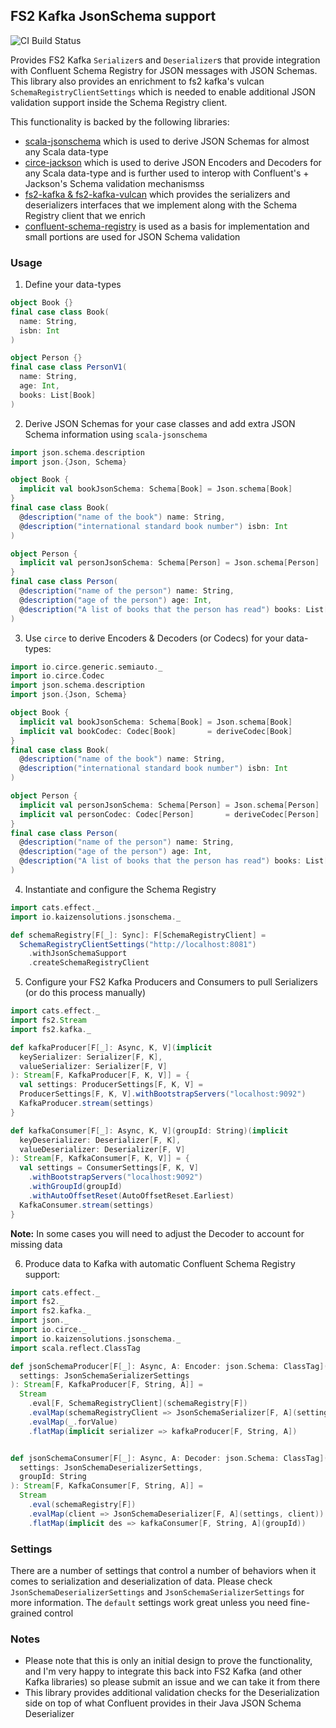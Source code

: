 ## FS2 Kafka JsonSchema support ##

![CI Build Status](https://github.com/kaizen-solutions/fs2-kafka-jsonschema-support/actions/workflows/scala.yml/badge.svg)

Provides FS2 Kafka `Serializer`s and `Deserializer`s that provide integration with Confluent Schema Registry for JSON messages with JSON Schemas. 
This library also provides an enrichment to fs2 kafka's vulcan `SchemaRegistryClientSettings` which is needed to enable additional JSON validation support 
inside the Schema Registry client. 

This functionality is backed by the following libraries:
- [scala-jsonschema](https://github.com/andyglow/scala-jsonschema) which is used to derive JSON Schemas for almost any Scala data-type
- [circe-jackson](https://github.com/circe/circe-jackson) which is used to derive JSON Encoders and Decoders for any Scala data-type and is further used to interop with Confluent's + Jackson's Schema validation mechanismss
- [fs2-kafka & fs2-kafka-vulcan](https://github.com/fd4s/fs2-kafka) which provides the serializers and deserializers interfaces that we implement along with the Schema Registry client that we enrich
- [confluent-schema-registry](https://github.com/confluentinc/schema-registry) is used as a basis for implementation and small portions are used for JSON Schema validation

### Usage ###

1. Define your data-types
```scala
object Book {}
final case class Book(
  name: String,
  isbn: Int
)

object Person {}
final case class PersonV1(
  name: String,
  age: Int,
  books: List[Book]
)
```

2. Derive JSON Schemas for your case classes and add extra JSON Schema information using `scala-jsonschema`
```scala
import json.schema.description
import json.{Json, Schema}

object Book {
  implicit val bookJsonSchema: Schema[Book] = Json.schema[Book]
}
final case class Book(
  @description("name of the book") name: String,
  @description("international standard book number") isbn: Int
)

object Person {
  implicit val personJsonSchema: Schema[Person] = Json.schema[Person]
}
final case class Person(
  @description("name of the person") name: String,
  @description("age of the person") age: Int,
  @description("A list of books that the person has read") books: List[Book]
)
```

3. Use `circe` to derive Encoders & Decoders (or Codecs) for your data-types:
```scala
import io.circe.generic.semiauto._
import io.circe.Codec
import json.schema.description
import json.{Json, Schema}

object Book {
  implicit val bookJsonSchema: Schema[Book] = Json.schema[Book]
  implicit val bookCodec: Codec[Book]       = deriveCodec[Book]
}
final case class Book(
  @description("name of the book") name: String,
  @description("international standard book number") isbn: Int
)

object Person {
  implicit val personJsonSchema: Schema[Person] = Json.schema[Person]
  implicit val personCodec: Codec[Person]       = deriveCodec[Person]
}
final case class Person(
  @description("name of the person") name: String,
  @description("age of the person") age: Int,
  @description("A list of books that the person has read") books: List[Book]
)
```

4. Instantiate and configure the Schema Registry
```scala
import cats.effect._
import io.kaizensolutions.jsonschema._

def schemaRegistry[F[_]: Sync]: F[SchemaRegistryClient] =
  SchemaRegistryClientSettings("http://localhost:8081")
    .withJsonSchemaSupport
    .createSchemaRegistryClient
```

5. Configure your FS2 Kafka Producers and Consumers to pull Serializers (or do this process manually)
```scala
import cats.effect._
import fs2.Stream
import fs2.kafka._

def kafkaProducer[F[_]: Async, K, V](implicit
  keySerializer: Serializer[F, K],
  valueSerializer: Serializer[F, V]
): Stream[F, KafkaProducer[F, K, V]] = {
  val settings: ProducerSettings[F, K, V] =
  ProducerSettings[F, K, V].withBootstrapServers("localhost:9092")
  KafkaProducer.stream(settings)
}

def kafkaConsumer[F[_]: Async, K, V](groupId: String)(implicit
  keyDeserializer: Deserializer[F, K],
  valueDeserializer: Deserializer[F, V]
): Stream[F, KafkaConsumer[F, K, V]] = {
  val settings = ConsumerSettings[F, K, V]
    .withBootstrapServers("localhost:9092")
    .withGroupId(groupId)
    .withAutoOffsetReset(AutoOffsetReset.Earliest)
  KafkaConsumer.stream(settings)
}
```
**Note:** In some cases you will need to adjust the Decoder to account for missing data

6. Produce data to Kafka with automatic Confluent Schema Registry support:
```scala
import cats.effect._
import fs2._
import fs2.kafka._
import json._
import io.circe._
import io.kaizensolutions.jsonschema._
import scala.reflect.ClassTag

def jsonSchemaProducer[F[_]: Async, A: Encoder: json.Schema: ClassTag](
  settings: JsonSchemaSerializerSettings
): Stream[F, KafkaProducer[F, String, A]] =  
  Stream
    .eval[F, SchemaRegistryClient](schemaRegistry[F])
    .evalMap(schemaRegistryClient => JsonSchemaSerializer[F, A](settings, schemaRegistryClient))
    .evalMap(_.forValue)
    .flatMap(implicit serializer => kafkaProducer[F, String, A])


def jsonSchemaConsumer[F[_]: Async, A: Decoder: json.Schema: ClassTag](
  settings: JsonSchemaDeserializerSettings, 
  groupId: String
): Stream[F, KafkaConsumer[F, String, A]] =
  Stream
    .eval(schemaRegistry[F])
    .evalMap(client => JsonSchemaDeserializer[F, A](settings, client))
    .flatMap(implicit des => kafkaConsumer[F, String, A](groupId))
```

### Settings ###
There are a number of settings that control a number of behaviors when it comes to serialization and deserialization of data.
Please check `JsonSchemaDeserializerSettings` and `JsonSchemaSerializerSettings` for more information. The `default` settings
work great unless you need fine-grained control

### Notes ###
- Please note that this is only an initial design to prove the functionality, and I'm very happy to integrate this back into FS2 Kafka (and other Kafka libraries) so please submit an issue and we can take it from there
- This library provides additional validation checks for the Deserialization side on top of what Confluent provides in their Java JSON Schema Deserializer
